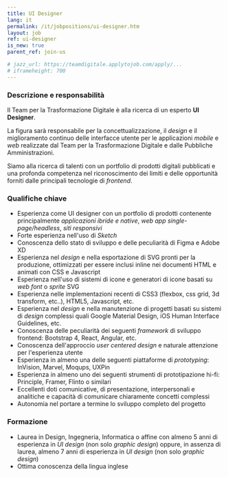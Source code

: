 ```yaml
---
title: UI Designer
lang: it
permalink: /it/jobpositions/ui-designer.htm
layout: job
ref: ui-designer
is_new: true
parent_ref: join-us

# jazz_url: https://teamdigitale.applytojob.com/apply/...
# iframeheight: 700
---
```


### Descrizione e responsabilità
Il Team per la Trasformazione Digitale è alla ricerca di un esperto **UI Designer**.

La figura sarà responsabile per la concettualizzazione, il *design* e il miglioramento continuo delle interfacce utente per le applicazioni *mobile* e *web* realizzate dal Team per la Trasformazione Digitale e dalle Pubbliche Amministrazioni.

Siamo alla ricerca di talenti con un portfolio di prodotti digitali pubblicati e una profonda competenza nel riconoscimento dei limiti e delle opportunità forniti dalle principali tecnologie di *frontend*.

### Qualifiche chiave
- Esperienza come UI designer con un portfolio di prodotti contenente principalmente *applicazioni ibride e native*, *web app single-page/headless*, *siti responsivi*
- Forte esperienza nell'uso di *Sketch*
- Conoscenza dello stato di sviluppo e delle peculiarità di Figma e Adobe XD
- Esperienza nel *design* e nella esportazione di SVG pronti per la produzione, ottimizzati per essere inclusi inline nei documenti HTML e animati con CSS e Javascript
- Esperienza nell'uso di sistemi di icone e generatori di icone basati su *web font* o *sprite* SVG
- Esperienza nelle implementazioni recenti di CSS3 (flexbox, css grid, 3d transform, etc..), HTML5, Javascript, etc.
- Esperienza nel *design* e nella manutenzione di progetti basati su sistemi di *design* complessi quali Google Material Design, iOS Human Interface Guidelines, etc.
- Conoscenza delle peculiarità dei seguenti *framework* di sviluppo frontend: Bootstrap 4, React, Angular, etc.
- Conoscenza dell'approccio *user centered design* e naturale attenzione per l'esperienza utente
- Esperienza in almeno una delle seguenti piattaforme di *prototyping*: InVision, Marvel, Moqups, UXPin
- Esperienza in almeno uno dei seguenti strumenti di prototipazione hi-fi: Principle, Framer, Flinto o similari
- Eccellenti doti comunicative, di presentazione, interpersonali e analitiche e capacità di comunicare chiaramente concetti complessi
- Autonomia nel portare a termine lo sviluppo completo del progetto

### Formazione
- Laurea in Design, Ingegneria, Informatica o affine con almeno 5 anni di esperienza in *UI design* (non solo *graphic design*) oppure, in assenza di laurea, almeno 7 anni di esperienza in *UI design* (non solo *graphic design*)
- Ottima conoscenza della lingua inglese

